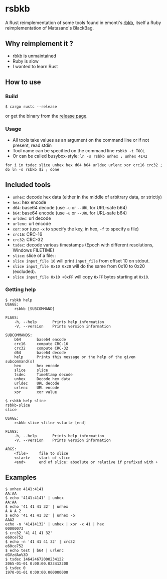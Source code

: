 # rsbkb

A Rust reimplementation of some tools found in emonti's
[rbkb](https://github.com/emonti/rbkb), itself a Ruby reimplementation of
Matasano's BlackBag.

## Why reimplement it ?

* rbkb is unmaintained
* Ruby is slow
* I wanted to learn Rust


## How to use

### Build

```
$ cargo rustc --release
```
or get the binary from the [release page](https://github.com/trou/rsbkb/releases).

### Usage


* All tools take values as an argument on the command line or if not present, read stdin
* Tool name can be specified on the command line `rsbkb -t TOOL`
* Or can be called busybox-style: `ln -s rsbkb unhex ; unhex 4142`

```
for i in tsdec slice unhex hex d64 b64 urldec urlenc xor crc16 crc32 ; do ln -s rsbkb $i ; done
```

## Included tools

* `unhex`: decode hex data (either in the middle of arbitrary data, or strictly)
* `hex`: hex encode
* `d64`: base64 decode (use `-u` or `--URL` for URL-safe b64)
* `b64`: base64 encode (use `-u` or `--URL` for URL-safe b64)
* `urldec`: url decode
* `urlenc`: url encode
* `xor`: xor (use `-x` to specify the key, in hex, `-f` to specify a file)
* `crc16`: CRC-16
* `crc32`: CRC-32
* `tsdec`: decode various timestamps (Epoch with different resolutions, Windows FILETIME)
* `slice`: slice of a file: :
 * `slice input_file 10` will print `input_file` from offset 10 on stdout.
 * `slice input_file 0x10 0x20` will do the same from 0x10 to 0x20 (excluded).
 * `slice input_file 0x10 +0xFF` will copy `0xFF` bytes starting at `0x10`.

### Getting help

```console
$ rsbkb help
USAGE:
    rsbkb [SUBCOMMAND]

FLAGS:
    -h, --help       Prints help information
    -V, --version    Prints version information

SUBCOMMANDS:
    b64       base64 encode
    crc16     compute CRC-16
    crc32     compute CRC-32
    d64       base64 decode
    help      Prints this message or the help of the given subcommand(s)
    hex       hex encode
    slice     slice
    tsdec     TimeStamp decode
    unhex     Decode hex data
    urldec    URL decode
    urlenc    URL encode
    xor       xor value

$ rsbkb help slice
rsbkb-slice
slice

USAGE:
    rsbkb slice <file> <start> [end]

FLAGS:
    -h, --help       Prints help information
    -V, --version    Prints version information

ARGS:
    <file>     file to slice
    <start>    start of slice
    <end>      end of slice: absolute or relative if prefixed with +
```

## Examples

```console
$ unhex 4141:4141
AA:AA
$ echo '4141:4141' | unhex
AA:AA
$ echo '41 41 41 32' | unhex
A A A 2
$ echo '41 41 41 32' | unhex -o
AAA2
echo -n '41414132' | unhex | xor -x 41 | hex
00000073
$ crc32 '41 41 41 32'
e60ce752
$ echo -n '41 41 41 32' | crc32
e60ce752
$ echo test | b64 | urlenc
dGVzdAo%3D
$ tsdec 146424672000234122
2065-01-01 0:00:00.023412200
$ tsdec 0
1970-01-01 0:00:00.000000000
```
